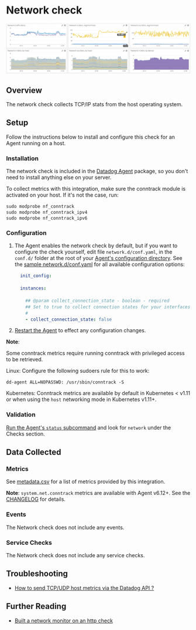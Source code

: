 # Network check

![Network Dashboard][1]

## Overview

The network check collects TCP/IP stats from the host operating system.

## Setup

Follow the instructions below to install and configure this check for an Agent running on a host.

### Installation

The network check is included in the [Datadog Agent][2] package, so you don't need to install anything else on your server.

To collect metrics with this integration, make sure the conntrack module is activated on your host. If it's not the case, run:

```
sudo modprobe nf_conntrack
sudo modprobe nf_conntrack_ipv4
sudo modprobe nf_conntrack_ipv6
```

### Configuration

1. The Agent enables the network check by default, but if you want to configure the check yourself, edit file `network.d/conf.yaml`, in the `conf.d/` folder at the root of your [Agent's configuration directory][3].
  See the [sample network.d/conf.yaml][4] for all available configuration options:

    ```yaml
      init_config:

      instances:

        ## @param collect_connection_state - boolean - required
        ## Set to true to collect connection states for your interfaces
        #
        - collect_connection_state: false
    ```

2. [Restart the Agent][5] to effect any configuration changes.

**Note**: 

Some conntrack metrics require running conntrack with privileged access to be retrieved. 

Linux: Configure the following sudoers rule for this to work:

```
dd-agent ALL=NOPASSWD: /usr/sbin/conntrack -S
```

Kubernetes: Conntrack metrics are available by default in Kubernetes < v1.11 or when using the `host` networking mode in Kubernetes v1.11+. 

### Validation

[Run the Agent's `status` subcommand][6] and look for `network` under the Checks section.

## Data Collected
### Metrics
See [metadata.csv][7] for a list of metrics provided by this integration.

**Note**: `system.net.conntrack` metrics are available with Agent v6.12+. See the [CHANGELOG][8] for details.

### Events
The Network check does not include any events.

### Service Checks
The Network check does not include any service checks.

## Troubleshooting

* [How to send TCP/UDP host metrics via the Datadog API ?][9]

## Further Reading

* [Built a network monitor on an http check][10]


[1]: https://raw.githubusercontent.com/DataDog/integrations-core/master/network/images/netdashboard.png
[2]: https://app.datadoghq.com/account/settings#agent
[3]: https://docs.datadoghq.com/agent/guide/agent-configuration-files/#agent-configuration-directory
[4]: https://github.com/DataDog/integrations-core/blob/master/network/datadog_checks/network/data/conf.yaml.default
[5]: https://docs.datadoghq.com/agent/guide/agent-commands/#start-stop-and-restart-the-agent
[6]: https://docs.datadoghq.com/agent/guide/agent-commands/#agent-status-and-information
[7]: https://github.com/DataDog/integrations-core/blob/master/network/metadata.csv
[8]: https://github.com/DataDog/integrations-core/blob/master/network/CHANGELOG.md#1110--2019-05-14
[9]: https://docs.datadoghq.com/integrations/faq/how-to-send-tcp-udp-host-metrics-via-the-datadog-api
[10]: https://docs.datadoghq.com/monitors/monitor_types/network
